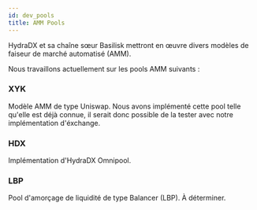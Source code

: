 ```yaml
---
id: dev_pools
title: AMM Pools
---
```


HydraDX et sa chaîne sœur Basilisk mettront en œuvre divers modèles de faiseur de marché automatisé (AMM).

Nous travaillons actuellement sur les pools AMM suivants :

### XYK

Modèle AMM de type Uniswap. Nous avons implémenté cette pool telle qu'elle est déjà connue, il serait donc possible de la tester avec notre implémentation d'éxchange.

### HDX

Implémentation d'HydraDX Omnipool.

### LBP

Pool d'amorçage de liquidité de type Balancer (LBP). À déterminer.